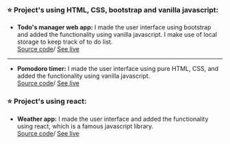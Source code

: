 <!-- ---
layout: page
title: Works
permalink: /works/
published: true
--- -->



### ⭐ **Project's using HTML, CSS, bootstrap and vanilla javascript:**

* **Todo's manager web app:** I made the user interface using bootstrap and added the functionality using vanilla javascript. I make use of local storage to keep track of to do list.<br>
<a href="https://github.com/ankyBot/todo-s-app" target="_blank">Source code</a>/ <a href="https://ankybot.github.io/todo-s-app/" target="_blank">See live</a> 
<hr>

* **Pomodoro timer:** I made the user interface using pure HTML, CSS, and added the functionality using vanilla javascript.<br>
<a href="https://github.com/ankyBot/pomodoro-timer" target="_blank">Source code</a>/ <a href="https://ankybot.github.io/pomodoro-timer/" target="_blank">See live</a> 


### ⭐ **Project's using react:**

* **Weather app:** I made the user interface and added the functionality using react, which is a famous javascript library.<br>
<a href="https://github.com/ankyBot/reactweatherapp" target="_blank">Source code</a>/ <a href="https://ankybot.github.io/reactweatherapp/" target="_blank">See live</a>
